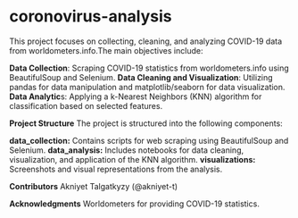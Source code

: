 # coronovirus-analysis
This project focuses on collecting, cleaning, and analyzing COVID-19 data from worldometers.info.The main objectives include:

**Data Collection**: Scraping COVID-19 statistics from worldometers.info using BeautifulSoup and Selenium.
**Data Cleaning and Visualization**: Utilizing pandas for data manipulation and matplotlib/seaborn for data visualization.
**Data Analytic**s: Applying a k-Nearest Neighbors (KNN) algorithm for classification based on selected features.

**Project Structure**
The project is structured into the following components:

**data_collection:** Contains scripts for web scraping using BeautifulSoup and Selenium.
**data_analysis:** Includes notebooks for data cleaning, visualization, and application of the KNN algorithm.
**visualizations:** Screenshots and visual representations from the analysis.

**Contributors**
Akniyet Talgatkyzy (@akniyet-t)

**Acknowledgments**
Worldometers for providing COVID-19 statistics.

